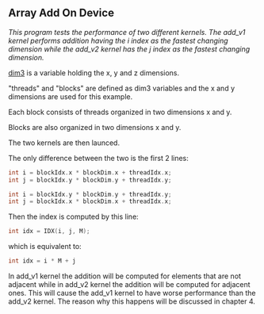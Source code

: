 ## Array Add On Device

*This program tests the performance of two different kernels. The add_v1 kernel performs addition having the i index as the fastest changing dimension while the add_v2 kernel has the j index as the fastest changing dimension.*

[dim3](https://docs.nvidia.com/cuda/cuda-c-programming-guide/index.html#dim3) is a variable holding the x, y and z dimensions.

"threads" and "blocks" are defined as dim3 variables and the x and y dimensions are used for this example.

Each block consists of threads organized in two dimensions x and y.

Blocks are also organized in two dimensions x and y.

The two kernels are then launced.

The only difference between the two is the first 2 lines:
```C
int i = blockIdx.x * blockDim.x + threadIdx.x;
int j = blockIdx.y * blockDim.y + threadIdx.y;

int i = blockIdx.y * blockDim.y + threadIdx.y;
int j = blockIdx.x * blockDim.x + threadIdx.x;
```

Then the index is computed by this line:
```C
int idx = IDX(i, j, M);
```
which is equivalent to:
```C
int idx = i * M + j
```

In add_v1 kernel the addition will be computed for elements that are not adjacent while in add_v2 kernel the addition will be computed for adjacent ones. This will cause the add_v1 kernel to have worse performance than the add_v2 kernel. The reason why this happens will be discussed in chapter 4.